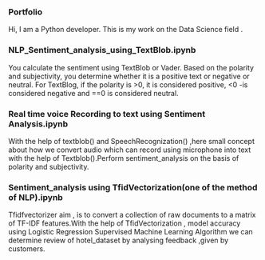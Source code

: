 
### Portfolio

Hi, 
I am a Python developer. This is my work  on the Data Science field   .
### NLP_Sentiment_analysis_using_TextBlob.ipynb 
You calculate the sentiment using TextBlob or Vader. Based on the polarity and subjectivity, you determine whether it is a positive text or negative or neutral. For TextBlog, if the polarity is >0, it is considered positive, <0 -is considered negative and ==0 is considered neutral.

### Real time voice Recording to text using Sentiment Analysis.ipynb

With the help of textblob() and SpeechRecognization() ,here small concept about how  we convert audio which can record using microphone into text with the help of Textblob().Perform sentiment_analysis on the basis of polarity and subjectivity.

### Sentiment_analysis using TfidVectorization(one of the method of NLP).ipynb
 Tfidfvectorizer aim , is to convert a collection of raw documents to a matrix of TF-IDF features.With the help of TfidVectorization , model accuracy using Logistic Regression  Supervised Machine Learning Algorithm we can determine review of hotel_dataset by  analysing feedback ,given by customers.


